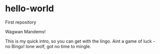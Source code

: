 # hello-world
First repository 

Wagwan Mandems! 

This is my quick intro, so you can get with the lingo. 
Aint a game of luck - no Bingo! lone wolf, got no time to mingle. 
